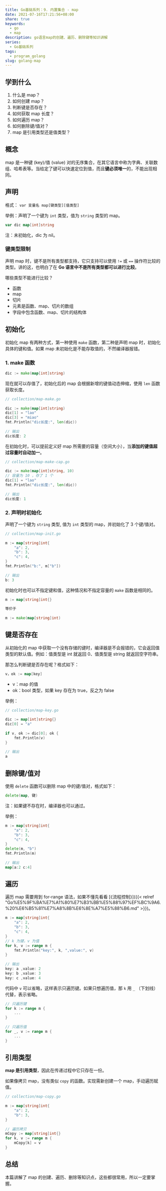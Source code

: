 ```yaml
---  
title: Go基础系列：9. 内置集合 - map  
date: 2021-07-16T17:21:56+08:00  
share: true  
keywords:  
  - go  
  - map  
description: go语言map的创建、遍历、删除键等知识讲解  
series:  
  - Go基础系列  
tags:  
  - program_golang  
slug: golang-map  
---  
```

  
  
##  学到什么  
  
1. 什么是 map？  
2. 如何创建 map？  
3. 判断键是否存在？  
4. 如何获取 map 长度？  
5. 如何遍历 map？  
6. 如何删除键/值对？  
7. map 是引用类型还是值类型？  
  
##  概念  
  
map 是一种键 (key)/值 (value) 对的无序集合，在其它语言中称为字典、关联数组、哈希表等。当给定了键可以快速定位到值，而且**键必须唯一**的，不能出现相同。  
  
##  声明  
  
格式： `var 变量名 map[键类型][值类型]`   
  
举例：声明了一个键为 `int` 类型，值为 `string` 类型的 map。  
  
```go  
var dic map[int]string  
```  
  
注：未初始化，dic 为 nil。  
  
### 键类型限制  
  
声明 map 时，键不是所有类型都支持，它只支持可以使用 `!=` 或 `==` 操作符比较的类型。讲的这，也明白了在 **Go 语言中不是所有类型都可以进行比较**。  
  
哪些类型不能进行比较？  
  
- 函数  
- map  
- 切片  
- 元素是函数、map、切片的数组  
- 字段中包含函数、map、切片的结构体  
  
##  初始化  
  
初始化 map 有两种方式，第一种使用 `make` 函数，第二种是声明 map 时，初始化具体的键和值。如果 map 未初始化是不能存取值的，不然编译器报错。  
  
### 1. make 函数  
  
```go  
dic := make(map[int]string)  
```  
  
现在就可以存值了，初始化后的 map 会根据新增的键值动态伸缩，使用 `len` 函数获取长度。  
  
```go  
// collection/map-make.go  
  
dic := make(map[int]string)  
dic[1] = "lao"  
dic[3] = "miao"  
fmt.Println("dic长度:", len(dic))  
  
// 输出  
dic长度: 2  
```  
  
在初始化时，可以提前定义好 map 所需要的容量（空间大小），当**添加的键值超过容量时自动加一**。  
  
```go  
// collection/map-make-cap.go  
  
dic := make(map[int]string, 10)  
// 容量为 10 ，存了 1 个  
dic[1] = "lao"  
fmt.Println("dic长度:", len(dic))  
  
// 输出  
dic长度: 1  
```  
  
### 2. 声明时初始化  
  
声明了一个键为 `string` 类型, 值为 `int` 类型的 map，并初始化了 3 个键/值对。  
  
```go  
// collection/map-init.go  
  
m := map[string]int{  
	"a": 2,  
	"b": 3,  
	"c": 4,  
}  
fmt.Println("b:", m["b"])  
  
// 输出  
b: 3  
```  
  
初始化时也可以不指定键和值，这种情况和不指定容量的 `make` 函数是相同的。  
  
```go  
m := map[string]int{}  
  
等价于  
  
m := make(map[string]int)  
```  
  
##  键是否存在  
  
从初始化的 map 中获取一个没有存储的键时，编译器是不会报错的，它会返回值类型的默认值。例如：值类型是 int 就返回 0、值类型是 string 就返回空字符串。  
  
那怎么判断键是否存在呢？格式如下：  
  
```go  
v，ok := map[key]  
```  
  
- v：map 的值  
- ok：bool 类型，如果 key 存在为 true，反之为 false  
  
举例：  
  
```go  
// collection/map-key.go  
  
dic := map[int]string{}  
dic[0] = "a"  
  
if v, ok := dic[0]; ok {  
	fmt.Println(v)  
}  
  
// 输出  
a  
```  
  
##  删除键/值对  
  
使用 `delete` 函数可以删除 map 中的键/值对，格式如下：  
  
```go  
delete(map, 键)  
```  
  
注：如果键不存在时，编译器也可以通过。  
  
举例：  
  
```go  
m := map[string]int{  
	"a": 2,  
	"b": 3,  
	"c": 4,  
}  
delete(m, "b")  
fmt.Println(m)  
  
// 输出  
map[a:2 c:4]  
```  
  
##  遍历  
  
遍历 map 需要用到 for-range 语法，如果不懂先看看 [《流程控制》]({{< relref "Go%E5%9F%BA%E7%A1%80%E7%B3%BB%E5%88%97%EF%BC%9A6.%20%E6%B5%81%E7%A8%8B%E6%8E%A7%E5%88%B6.md" >}})。  
  
```go  
m := map[string]int{  
	"a": 2,  
	"b": 3,  
	"c": 4,  
}  
// k 为键，v 为值  
for k, v := range m {  
	fmt.Println("key:", k, ",value:", v)  
}  
  
// 输出  
key: a ,value: 2  
key: b ,value: 3  
key: c ,value: 4  
```  
  
代码中 `v` 可以省略，这样表示只遍历键。如果只想遍历值，那 `k` 用 `_` （下划线）代替，表示省略。  
  
```go  
// 只遍历键  
for k := range m {  
	...  
}  
  
// 只遍历值  
for _, v := range m {  
	...  
}  
```  
  
##  引用类型  
  
**map 是引用类型**，因此在传递过程中它只存在一份。  
  
如果像拷贝 map，没有类似 `copy` 的函数。实现需新创建一个 map，手动遍历赋值。  
  
```go  
// collection/map-copy.go  
  
m := map[string]int{  
	"a": 2,  
	"b": 3,  
}  
  
// 遍历拷贝  
mCopy := map[string]int{}  
for k, v := range m {  
	mCopy[k] = v  
}  
```  
  
##  总结  
  
本篇讲解了 map 的创建、遍历、删除等知识点，这些都很常用，所以一定要掌握。